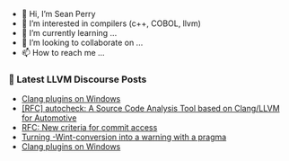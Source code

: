- 👋 Hi, I’m Sean Perry
- 👀 I’m interested in compilers (c++, COBOL, llvm)
- 🌱 I’m currently learning ...
- 💞️ I’m looking to collaborate on ...
- 📫 How to reach me ...

<!---
s66perry/s66perry is a ✨ special ✨ repository because its `README.md` (this file) appears on your GitHub profile.
You can click the Preview link to take a look at your changes.
--->
### 📕 Latest LLVM Discourse Posts

<!-- DISCOURSE-LLVM:START -->
- [Clang plugins on Windows](https://discourse.llvm.org/t/clang-plugins-on-windows/2262#post_10)
- [[RFC] autocheck: A Source Code Analysis Tool based on Clang/LLVM for Automotive](https://discourse.llvm.org/t/rfc-autocheck-a-source-code-analysis-tool-based-on-clang-llvm-for-automotive/76333#post_12)
- [RFC: New criteria for commit access](https://discourse.llvm.org/t/rfc-new-criteria-for-commit-access/76290?page=4#post_73)
- [Turning -Wint-conversion into a warning with a pragma](https://discourse.llvm.org/t/turning-wint-conversion-into-a-warning-with-a-pragma/76398#post_1)
- [Clang plugins on Windows](https://discourse.llvm.org/t/clang-plugins-on-windows/2262#post_9)
<!-- DISCOURSE-LLVM:END -->
